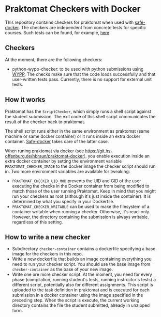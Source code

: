 # Praktomat Checkers with Docker

This repository contains checkers for praktomat when used with
[safe-docker](https://github.com/nomeata/safe-docker).
The checkers are independent from concrete tests for specific
courses. Such tests can be found, for example, [here](https://git.hs-offenburg.de/swehr/praktomat-tests).

## Checkers

At the moment, there are the following checkers:

* python-wypp-checker: to be used with python submissions using
[WYPP](https://github.com/skogsbaer/write-your-python-program). The checks
make sure that the code loads successfully and that user-written tests
pass. Currently, there is no support for external unit tests.

## How it works

Praktomat has the `ScriptChecker`, which simply runs a shell script
against the student submission. The exit code of this shell script
communicates the result of the checker back to praktomat.

The shell script runs either in the same environment as praktomat (same
machine or same docker container) or it runs inside an extra docker container.
[Safe-docker](https://github.com/nomeata/safe-docker) takes care of the
latter case.

When runing praktomat via docker (see
https://git.hs-offenburg.de/hbraun/praktomat-docker), you enable
execution inside an extra docker container by setting
the environment variable `PRAKTOMAT_CHECKER_IMAGE` to the docker
image the checker script should run in. Two more environment variables
are available for tweaking:

* `PRAKTOMAT_CHECKER_UID_MOD` prevents the UID and GID of the user
 executing the checks in the Docker container from being modified to match
 those of the user running Praktomat.
 Keep in mind that you might run your checkers as root (although it's just inside the container). It is determined by what you specify in your Dockerfile.
* `PRAKTOMAT_CHECKER_WRITABLE` can be used to make the filesystem of a
 container writable when running a checker. Otherwise, it's read-only.
 However, the directory containing the submission is always writable, regardless of this setting.

## How to write a new checker

* Subdirectory `checker-container` contains a dockerfile specifying a base
  image for the checkers in this repo.
* Write a new dockerfile that builds an image containing everything you
  need to run your checker script. You should use the base image
  from `checker-container` as the base of your new image.
* Write one ore more checker script. At the moment, you need for every
  phase (compilation, running student's tests, running instructor's tests)
  a different script, potentially also for different assignments. This
  script is uploaded to the task definition in praktomat and is executed
  for each submission in a docker container using the image specified
  in the preceding step. When the script is execute, the current
  working directory contains the file the student submitted, already in
  unzipped form.
